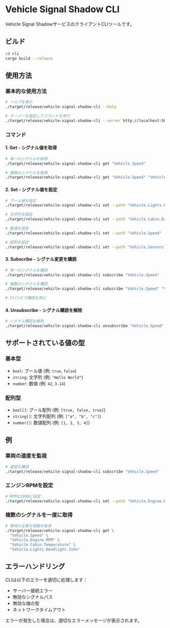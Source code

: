 # Vehicle Signal Shadow CLI

Vehicle Signal ShadowサービスのクライアントCLIツールです。

## ビルド

```bash
cd cli
cargo build --release
```

## 使用方法

### 基本的な使用方法

```bash
# ヘルプを表示
./target/release/vehicle-signal-shadow-cli --help

# サーバーを指定してコマンドを実行
./target/release/vehicle-signal-shadow-cli --server http://localhost:50051 <command>
```

### コマンド

#### 1. Get - シグナル値を取得

```bash
# 単一のシグナルを取得
./target/release/vehicle-signal-shadow-cli get "Vehicle.Speed"

# 複数のシグナルを取得
./target/release/vehicle-signal-shadow-cli get "Vehicle.Speed" "Vehicle.Engine.RPM" "Vehicle.Cabin.Temperature"
```

#### 2. Set - シグナル値を設定

```bash
# ブール値を設定
./target/release/vehicle-signal-shadow-cli set --path "Vehicle.Lights.Headlight.IsOn" --value "true"

# 文字列を設定
./target/release/vehicle-signal-shadow-cli set --path "Vehicle.Cabin.Driver.Name" --value "\"John Doe\""

# 数値を設定
./target/release/vehicle-signal-shadow-cli set --path "Vehicle.Speed" --value "60.5"

# 配列を設定
./target/release/vehicle-signal-shadow-cli set --path "Vehicle.Sensors.Temperature" --value "[25.5, 26.0, 24.8]"
```

#### 3. Subscribe - シグナル変更を購読

```bash
# 単一のシグナルを購読
./target/release/vehicle-signal-shadow-cli subscribe "Vehicle.Speed"

# 複数のシグナルを購読
./target/release/vehicle-signal-shadow-cli subscribe "Vehicle.Speed" "Vehicle.Engine.RPM"

# Ctrl+Cで購読を停止
```

#### 4. Unsubscribe - シグナル購読を解除

```bash
# シグナル購読を解除
./target/release/vehicle-signal-shadow-cli unsubscribe "Vehicle.Speed" "Vehicle.Engine.RPM"
```

## サポートされている値の型

### 基本型
- `bool`: ブール値 (例: `true`, `false`)
- `string`: 文字列 (例: `"Hello World"`)
- `number`: 数値 (例: `42`, `3.14`)

### 配列型
- `bool[]`: ブール配列 (例: `[true, false, true]`)
- `string[]`: 文字列配列 (例: `["a", "b", "c"]`)
- `number[]`: 数値配列 (例: `[1, 2, 3, 4]`)

## 例

### 車両の速度を監視

```bash
# 速度を購読
./target/release/vehicle-signal-shadow-cli subscribe "Vehicle.Speed"
```

### エンジンRPMを設定

```bash
# RPMを2000に設定
./target/release/vehicle-signal-shadow-cli set --path "Vehicle.Engine.RPM" --value "2000"
```

### 複数のシグナルを一度に取得

```bash
# 車両の主要な情報を取得
./target/release/vehicle-signal-shadow-cli get \
  "Vehicle.Speed" \
  "Vehicle.Engine.RPM" \
  "Vehicle.Cabin.Temperature" \
  "Vehicle.Lights.Headlight.IsOn"
```

## エラーハンドリング

CLIは以下のエラーを適切に処理します：

- サーバー接続エラー
- 無効なシグナルパス
- 無効な値の型
- ネットワークタイムアウト

エラーが発生した場合は、適切なエラーメッセージが表示されます。 